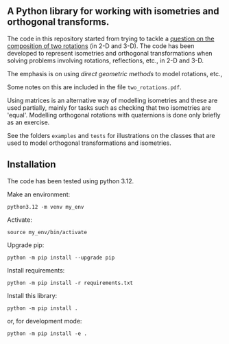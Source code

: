 ## A Python library for working with isometries and orthogonal transforms.

The code in this repository started from trying to tackle 
a  [question on the composition of two rotations](https://math.stackexchange.com/q/4999941/435819) 
(in 2-D and 3-D).
The code has been developed to represent isometries and orthogonal transformations
when solving problems involving rotations, reflections, etc., in 2-D and 3-D.

The emphasis is on using _direct geometric methods_
to model rotations, etc., 

Some notes on this are included in the file `two_rotations.pdf`.

Using matrices is an alternative way of modelling isometries
and these are used partially, mainly for tasks such as checking
that two isometries are 'equal'. Modelling orthogonal
rotations with quaternions is done only briefly as an exercise.

See the folders `examples` and `tests` for illustrations on 
the classes that are used to model orthogonal transformations
and isometries.


## Installation

The code has been tested using python 3.12.

Make an environment:

    python3.12 -m venv my_env

Activate:

    source my_env/bin/activate

Upgrade pip:

    python -m pip install --upgrade pip

Install requirements:

    python -m pip install -r requirements.txt

Install this library:

    python -m pip install .

or, for development mode:

    python -m pip install -e .

